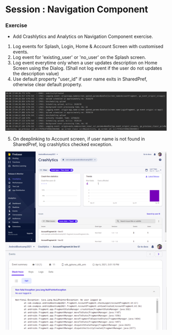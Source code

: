 # Session : Navigation Component

### Exercise

* Add Crashlytics and Analytics on Navigation Component exercise.

1. Log events for Splash, Login, Home & Account Screen with customised events.
2. Log event for 'existing_user' or 'no_user' on the Splash screen.
3. Log event everytime only when a user updates description on Home Screen using the Dialog. (Shall not log event if the user do not updates the description value)
4. Use default property "user_id" if user name exits in SharedPref, otherwise clear default property.

<img src="output1.png" />

5. On deeplinking to Account screen, if user name is not found in SharedPref, log crashlytics checked exception.

<img src="output2.png" />
<img src="output3.png" />

